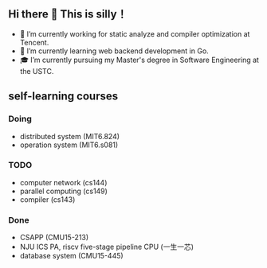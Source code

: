 ## Hi there 👋 This is silly！
- 🔭 I’m currently working for static analyze and compiler optimization at Tencent.
- 🌱 I’m currently learning web backend development in Go.
- 🎓 I’m currently pursuing my Master's degree in Software Engineering at the USTC.


## self-learning courses
### Doing
- distributed system (MIT6.824)
- operation system (MIT6.s081)

### TODO
- computer network (cs144)
- parallel computing (cs149)
- compiler (cs143)

### Done
- CSAPP (CMU15-213)
- NJU ICS PA, riscv five-stage pipeline CPU (一生一芯)
- database system (CMU15-445)
